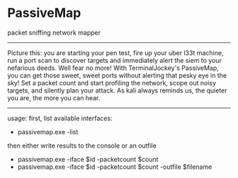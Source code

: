 # PassiveMap
packet sniffing network mapper
___
Picture this: you are starting your pen test, fire up your uber l33t machine, run a port scan to discover targets and immediately alert the siem to your nefarious deeds.
Well fear no more! With TerminalJockey's PassiveMap, you can get those sweet, sweet ports without alerting that pesky eye in the sky! Set a packet count and start profiling the network, scope out noisy targets, and silently plan your attack. As kali always reminds us, the quieter you are, the more you can hear.

___

usage:
first, list available interfaces:
- passivemap.exe -list

then either write results to the console or an outfile
- passivemap.exe -iface $id -packetcount $count
- passivemap.exe -iface $id -packetcount $count -outfile $filename
